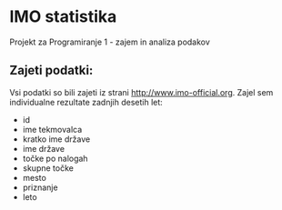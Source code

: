 # IMO statistika

Projekt za Programiranje 1 - zajem in analiza podakov

## Zajeti podatki:

Vsi podatki so bili zajeti iz strani http://www.imo-official.org. Zajel sem individualne rezultate zadnjih desetih let:
- id 
- ime tekmovalca
- kratko ime države
- ime države
- točke po nalogah
- skupne točke
- mesto
- priznanje
- leto


